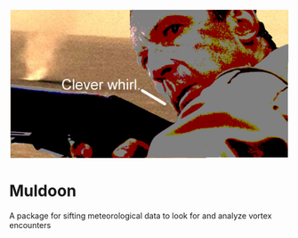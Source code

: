 <p align="center"><img src="Muldoon.png" alt="Clever whirl." width="500"/></p>

# Muldoon

A package for sifting meteorological data to look for and analyze vortex encounters
